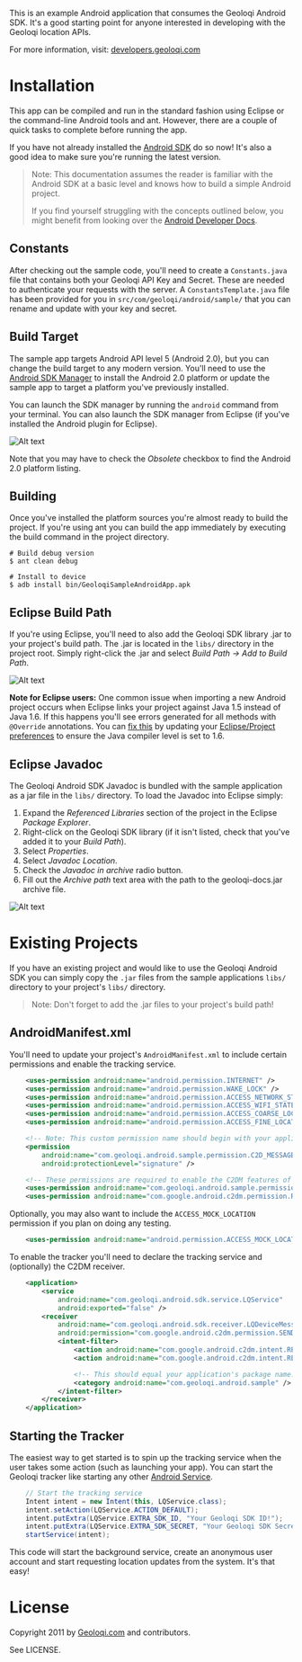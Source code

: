 This is an example Android application that consumes the Geoloqi
Android SDK. It's a good starting point for anyone interested in
developing with the Geoloqi location APIs.

For more information, visit: [developers.geoloqi.com][geoloqi-dev-site]

Installation
============
This app can be compiled and run in the standard fashion using Eclipse or
the command-line Android tools and ant. However, there are a couple of
quick tasks to complete before running the app.

If you have not already installed the [Android SDK][android-sdk]
do so now! It's also a good idea to make sure you're running the latest version.

> Note: This documentation assumes the reader is familiar with the Android SDK
> at a basic level and knows how to build a simple Android project.
>
> If you find yourself struggling with the concepts outlined below, you might
> benefit from looking over the [Android Developer Docs][android-docs].

Constants
---------
After checking out the sample code, you'll need to create a `Constants.java`
file that contains both your Geoloqi API Key and Secret. These are needed
to authenticate your requests with the server. A `ConstantsTemplate.java` file
has been provided for you in `src/com/geoloqi/android/sample/` that you
can rename and update with your key and secret.

Build Target
------------
The sample app targets Android API level 5 (Android 2.0), but you can change
the build target to any modern version. You'll need to use the 
[Android SDK Manager][android-sdk-components] to install the Android 2.0
platform or update the sample app to target a platform you've previously installed.

You can launch the SDK manager by running the `android` command from your
terminal. You can also launch the SDK manager from Eclipse (if you've installed
the Android plugin for Eclipse).

![Alt text](https://raw.github.com/geoloqi/Sample-Android-App/master/docs/images/android-sdk-manager-20.png)

Note that you may have to check the *Obsolete* checkbox to find the Android 2.0
platform listing.

Building
--------
Once you've installed the platform sources you're almost ready to build the
project. If you're using ant you can build the app immediately by executing
the build command in the project directory.

    # Build debug version
    $ ant clean debug

    # Install to device
    $ adb install bin/GeoloqiSampleAndroidApp.apk

Eclipse Build Path
------------------
If you're using Eclipse, you'll need to also add the Geoloqi SDK library
.jar to your project's build path. The .jar is located in the `libs/`
directory in the project root. Simply right-click the .jar and select
*Build Path -> Add to Build Path*.

![Alt text](https://raw.github.com/geoloqi/Sample-Android-App/master/docs/images/eclipse-build-path.png)

**Note for Eclipse users:** One common issue when importing a new Android project
occurs when Eclipse links your project against Java 1.5 instead of Java 1.6. If this
happens you'll see errors generated for all methods with `@Override` annotations.
You can [fix this][stackoverflow-override] by updating your [Eclipse/Project
preferences][eclipse-compiler-image] to ensure the Java compiler level is set to 1.6.

Eclipse Javadoc
---------------
The Geoloqi Android SDK Javadoc is bundled with the sample application as
a jar file in the `libs/` directory. To load the Javadoc into Eclipse simply:

1. Expand the *Referenced Libraries* section of the project in the Eclipse *Package Explorer*.
2. Right-click on the Geoloqi SDK library (if it isn't listed, check that you've added it to your *Build Path*).
3. Select *Properties*.
4. Select *Javadoc Location*.
5. Check the *Javadoc in archive* radio button.
6. Fill out the *Archive path* text area with the path to the geoloqi-docs.jar archive file.

![Alt text](https://raw.github.com/geoloqi/Sample-Android-App/master/docs/images/eclipse-javadoc.png)

Existing Projects
=================
If you have an existing project and would like to use the Geoloqi Android SDK
you can simply copy the `.jar` files from the sample applications `libs/`
directory to your project's `libs/` directory.

> Note: Don't forget to add the .jar files to your project's build path!

AndroidManifest.xml
-------------------
You'll need to update your project's `AndroidManifest.xml` to include certain
permissions and enable the tracking service.

```xml
    <uses-permission android:name="android.permission.INTERNET" />
    <uses-permission android:name="android.permission.WAKE_LOCK" />
    <uses-permission android:name="android.permission.ACCESS_NETWORK_STATE" />
    <uses-permission android:name="android.permission.ACCESS_WIFI_STATE" />
    <uses-permission android:name="android.permission.ACCESS_COARSE_LOCATION" />
    <uses-permission android:name="android.permission.ACCESS_FINE_LOCATION" />

    <!-- Note: This custom permission name should begin with your application's package name! -->
    <permission
        android:name="com.geoloqi.android.sample.permission.C2D_MESSAGE"
        android:protectionLevel="signature" />

    <!-- These permissions are required to enable the C2DM features of the SDK. -->
    <uses-permission android:name="com.geoloqi.android.sample.permission.C2D_MESSAGE" />
    <uses-permission android:name="com.google.android.c2dm.permission.RECEIVE" />
```

Optionally, you may also want to include the `ACCESS_MOCK_LOCATION` permission if you plan on doing any testing.

```xml
    <uses-permission android:name="android.permission.ACCESS_MOCK_LOCATION" />
```

To enable the tracker you'll need to declare the tracking service and 
(optionally) the C2DM receiver.

```xml
    <application>
        <service
            android:name="com.geoloqi.android.sdk.service.LQService"
            android:exported="false" />
        <receiver
            android:name="com.geoloqi.android.sdk.receiver.LQDeviceMessagingReceiver"
            android:permission="com.google.android.c2dm.permission.SEND">
            <intent-filter>
                <action android:name="com.google.android.c2dm.intent.RECEIVE" />
                <action android:name="com.google.android.c2dm.intent.REGISTRATION" />

                <!-- This should equal your application's package name! -->
                <category android:name="com.geoloqi.android.sample" />
            </intent-filter>
        </receiver>
    </application>
```

Starting the Tracker
--------------------
The easiest way to get started is to spin up the tracking service when
the user takes some action (such as launching your app). You can start
the Geoloqi tracker like starting any other [Android Service][android-service].

```java
    // Start the tracking service
    Intent intent = new Intent(this, LQService.class);
    intent.setAction(LQService.ACTION_DEFAULT);
    intent.putExtra(LQService.EXTRA_SDK_ID, "Your Geoloqi SDK ID!");
    intent.putExtra(LQService.EXTRA_SDK_SECRET, "Your Geoloqi SDK Secret!");
    startService(intent);
```

This code will start the background service, create an anonymous user
account and start requesting location updates from the system. It's that easy!

License
=======
Copyright 2011 by [Geoloqi.com][geoloqi-site] and contributors.

See LICENSE.

[geoloqi-site]: https://geoloqi.com/
[geoloqi-dev-site]: https://developers.geoloqi.com/
[android-docs]: http://developer.android.com/
[android-sdk]: http://developer.android.com/sdk/index.html
[android-sdk-components]: http://developer.android.com/sdk/adding-components.html
[android-service]: http://developer.android.com/reference/android/app/Service.html
[stackoverflow-override]: http://stackoverflow.com/a/1678170/772122
[eclipse-compiler-image]: https://raw.github.com/geoloqi/Sample-Android-App/master/docs/images/eclipse-compiler.png

